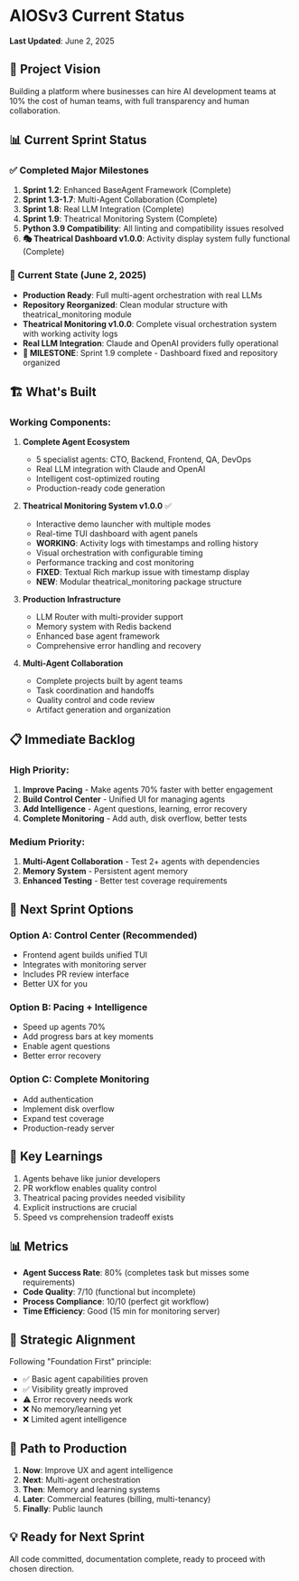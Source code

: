 # AIOSv3 Current Status

**Last Updated**: June 2, 2025

## 🎯 Project Vision
Building a platform where businesses can hire AI development teams at 10% the cost of human teams, with full transparency and human collaboration.

## 📊 Current Sprint Status

### ✅ Completed Major Milestones
1. **Sprint 1.2**: Enhanced BaseAgent Framework (Complete)
2. **Sprint 1.3-1.7**: Multi-Agent Collaboration (Complete)
3. **Sprint 1.8**: Real LLM Integration (Complete)
4. **Sprint 1.9**: Theatrical Monitoring System (Complete)
5. **Python 3.9 Compatibility**: All linting and compatibility issues resolved
6. **🎭 Theatrical Dashboard v1.0.0**: Activity display system fully functional (Complete)

### 🔄 Current State (June 2, 2025)
- **Production Ready**: Full multi-agent orchestration with real LLMs
- **Repository Reorganized**: Clean modular structure with theatrical_monitoring module
- **Theatrical Monitoring v1.0.0**: Complete visual orchestration system with working activity logs
- **Real LLM Integration**: Claude and OpenAI providers fully operational
- **🎉 MILESTONE**: Sprint 1.9 complete - Dashboard fixed and repository organized

## 🏗️ What's Built

### Working Components:
1. **Complete Agent Ecosystem**
   - 5 specialist agents: CTO, Backend, Frontend, QA, DevOps
   - Real LLM integration with Claude and OpenAI
   - Intelligent cost-optimized routing
   - Production-ready code generation

2. **Theatrical Monitoring System v1.0.0** ✅
   - Interactive demo launcher with multiple modes
   - Real-time TUI dashboard with agent panels
   - **WORKING**: Activity logs with timestamps and rolling history
   - Visual orchestration with configurable timing
   - Performance tracking and cost monitoring
   - **FIXED**: Textual Rich markup issue with timestamp display
   - **NEW**: Modular theatrical_monitoring package structure

3. **Production Infrastructure**
   - LLM Router with multi-provider support
   - Memory system with Redis backend
   - Enhanced base agent framework
   - Comprehensive error handling and recovery

4. **Multi-Agent Collaboration**
   - Complete projects built by agent teams
   - Task coordination and handoffs
   - Quality control and code review
   - Artifact generation and organization

## 📋 Immediate Backlog

### High Priority:
1. **Improve Pacing** - Make agents 70% faster with better engagement
2. **Build Control Center** - Unified UI for managing agents
3. **Add Intelligence** - Agent questions, learning, error recovery
4. **Complete Monitoring** - Add auth, disk overflow, better tests

### Medium Priority:
1. **Multi-Agent Collaboration** - Test 2+ agents with dependencies
2. **Memory System** - Persistent agent memory
3. **Enhanced Testing** - Better test coverage requirements

## 🚀 Next Sprint Options

### Option A: Control Center (Recommended)
- Frontend agent builds unified TUI
- Integrates with monitoring server
- Includes PR review interface
- Better UX for you

### Option B: Pacing + Intelligence
- Speed up agents 70%
- Add progress bars at key moments
- Enable agent questions
- Better error recovery

### Option C: Complete Monitoring
- Add authentication
- Implement disk overflow
- Expand test coverage
- Production-ready server

## 🔑 Key Learnings
1. Agents behave like junior developers
2. PR workflow enables quality control
3. Theatrical pacing provides needed visibility
4. Explicit instructions are crucial
5. Speed vs comprehension tradeoff exists

## 📊 Metrics
- **Agent Success Rate**: 80% (completes task but misses some requirements)
- **Code Quality**: 7/10 (functional but incomplete)
- **Process Compliance**: 10/10 (perfect git workflow)
- **Time Efficiency**: Good (15 min for monitoring server)

## 🎯 Strategic Alignment
Following "Foundation First" principle:
- ✅ Basic agent capabilities proven
- ✅ Visibility greatly improved
- ⚠️ Error recovery needs work
- ❌ No memory/learning yet
- ❌ Limited agent intelligence

## 🔮 Path to Production
1. **Now**: Improve UX and agent intelligence
2. **Next**: Multi-agent orchestration
3. **Then**: Memory and learning systems
4. **Later**: Commercial features (billing, multi-tenancy)
5. **Finally**: Public launch

## 💡 Ready for Next Sprint
All code committed, documentation complete, ready to proceed with chosen direction.